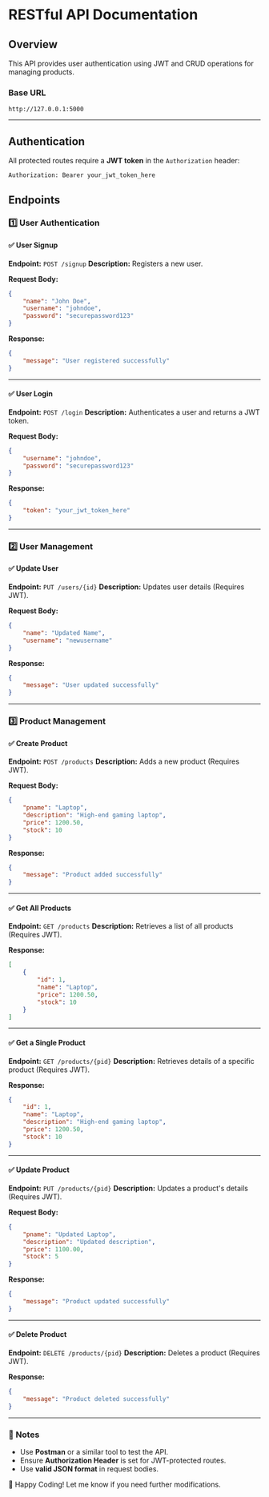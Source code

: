 # RESTful API Documentation

## Overview
This API provides user authentication using JWT and CRUD operations for managing products.

### Base URL
```
http://127.0.0.1:5000
```

---
## Authentication
All protected routes require a **JWT token** in the `Authorization` header:
```
Authorization: Bearer your_jwt_token_here
```

## Endpoints

### 1️⃣ User Authentication

#### ✅ User Signup
**Endpoint:** `POST /signup`
**Description:** Registers a new user.

**Request Body:**
```json
{
    "name": "John Doe",
    "username": "johndoe",
    "password": "securepassword123"
}
```
**Response:**
```json
{
    "message": "User registered successfully"
}
```

---

#### ✅ User Login
**Endpoint:** `POST /login`
**Description:** Authenticates a user and returns a JWT token.

**Request Body:**
```json
{
    "username": "johndoe",
    "password": "securepassword123"
}
```
**Response:**
```json
{
    "token": "your_jwt_token_here"
}
```

---

### 2️⃣ User Management

#### ✅ Update User
**Endpoint:** `PUT /users/{id}`
**Description:** Updates user details (Requires JWT).

**Request Body:**
```json
{
    "name": "Updated Name",
    "username": "newusername"
}
```
**Response:**
```json
{
    "message": "User updated successfully"
}
```

---

### 3️⃣ Product Management

#### ✅ Create Product
**Endpoint:** `POST /products`
**Description:** Adds a new product (Requires JWT).

**Request Body:**
```json
{
    "pname": "Laptop",
    "description": "High-end gaming laptop",
    "price": 1200.50,
    "stock": 10
}
```
**Response:**
```json
{
    "message": "Product added successfully"
}
```

---

#### ✅ Get All Products
**Endpoint:** `GET /products`
**Description:** Retrieves a list of all products (Requires JWT).

**Response:**
```json
[
    {
        "id": 1,
        "name": "Laptop",
        "price": 1200.50,
        "stock": 10
    }
]
```

---

#### ✅ Get a Single Product
**Endpoint:** `GET /products/{pid}`
**Description:** Retrieves details of a specific product (Requires JWT).

**Response:**
```json
{
    "id": 1,
    "name": "Laptop",
    "description": "High-end gaming laptop",
    "price": 1200.50,
    "stock": 10
}
```

---

#### ✅ Update Product
**Endpoint:** `PUT /products/{pid}`
**Description:** Updates a product's details (Requires JWT).

**Request Body:**
```json
{
    "pname": "Updated Laptop",
    "description": "Updated description",
    "price": 1100.00,
    "stock": 5
}
```
**Response:**
```json
{
    "message": "Product updated successfully"
}
```

---

#### ✅ Delete Product
**Endpoint:** `DELETE /products/{pid}`
**Description:** Deletes a product (Requires JWT).

**Response:**
```json
{
    "message": "Product deleted successfully"
}
```

---

### 📌 Notes
- Use **Postman** or a similar tool to test the API.
- Ensure **Authorization Header** is set for JWT-protected routes.
- Use **valid JSON format** in request bodies.

🚀 Happy Coding! Let me know if you need further modifications.


